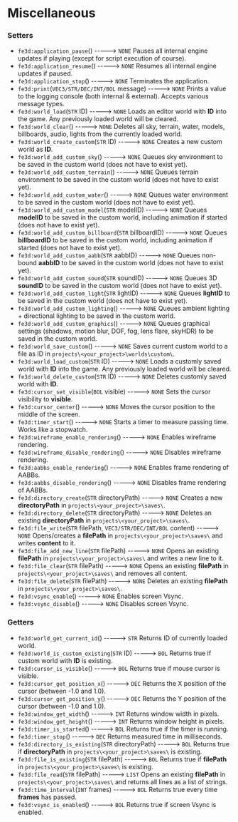 # Miscellaneous
### Setters
- `fe3d:application_pause`() -----> `NONE`
  Pauses all internal engine updates if playing (except for script execution of course).
- `fe3d:application_resume`() -----> `NONE`
  Resumes all internal engine updates if paused.
- `fe3d:application_stop`() -----> `NONE`
  Terminates the application.
- `fe3d:print`(`VEC3/STR/DEC/INT/BOL` message) -----> `NONE`
  Prints a value to the logging console (both internal & external). Accepts various message types.
- `fe3d:world_load`(`STR` ID) -----> `NONE`
  Loads an editor world with **ID** into the game. Any previously loaded world will be cleared.
- `fe3d:world_clear`() -----> `NONE`
  Deletes all sky, terrain, water, models, billboards, audio, lights from the currently loaded world.
- `fe3d:world_create_custom`(`STR` ID) -----> `NONE`
  Creates a new custom world as **ID**.
- `fe3d:world_add_custom_sky`() -----> `NONE`
  Queues sky environment to be saved in the custom world (does not have to exist yet).
- `fe3d:world_add_custom_terrain`() -----> `NONE`
  Queues terrain environment to be saved in the custom world (does not have to exist yet).
- `fe3d:world_add_custom_water`() -----> `NONE`
  Queues water environment to be saved in the custom world (does not have to exist yet).
- `fe3d:world_add_custom_model`(`STR` modelID) -----> `NONE`
  Queues **modelID** to be saved in the custom world, including animation if started (does not have to exist yet).
- `fe3d:world_add_custom_billboard`(`STR` billboardID) -----> `NONE`
  Queues **billboardID** to be saved in the custom world, including animation if started (does not have to exist yet).
- `fe3d:world_add_custom_aabb`(`STR` aabbID) -----> `NONE`
  Queues non-bound **aabbID** to be saved in the custom world (does not have to exist yet).
- `fe3d:world_add_custom_sound`(`STR` soundID) -----> `NONE`
  Queues 3D **soundID** to be saved in the custom world (does not have to exist yet).
- `fe3d:world_add_custom_light`(`STR` lightID) -----> `NONE`
  Queues **lightID** to be saved in the custom world (does not have to exist yet).
- `fe3d:world_add_custom_lighting`() -----> `NONE`
  Queues ambient lighting + directional lighting to be saved in the custom world.
- `fe3d:world_add_custom_graphics`() -----> `NONE`
  Queues graphical settings (shadows, motion blur, DOF, fog, lens flare, skyHDR) to be saved in the custom world.
- `fe3d:world_save_custom`() -----> `NONE`
  Saves current custom world to a file as ID in `projects\<your_project>\worlds\custom\`.
- `fe3d:world_load_custom`(`STR` ID) -----> `NONE`
  Loads a customly saved world with **ID** into the game. Any previously loaded world will be cleared.
- `fe3d:world_delete_custom`(`STR` ID) -----> `NONE`
  Deletes customly saved world with **ID**.
- `fe3d:cursor_set_visible`(`BOL` visible) -----> `NONE`
  Sets the cursor visibility to **visible**.
- `fe3d:cursor_center`() -----> `NONE`
  Moves the cursor position to the middle of the screen.
- `fe3d:timer_start`() -----> `NONE`
  Starts a timer to measure passing time. Works like a stopwatch.
- `fe3d:wireframe_enable_rendering`() -----> `NONE`
  Enables wireframe rendering.
- `fe3d:wireframe_disable_rendering`() -----> `NONE`
  Disables wireframe rendering.
- `fe3d:aabbs_enable_rendering`() -----> `NONE`
  Enables frame rendering of AABBs.
- `fe3d:aabbs_disable_rendering`() -----> `NONE`
  Disables frame rendering of AABBs.
- `fe3d:directory_create`(`STR` directoryPath) -----> `NONE`
  Creates a new **directoryPath** in `projects\<your_project>\saves\`.
- `fe3d:directory_delete`(`STR` directoryPath) -----> `NONE`
  Deletes an existing **directoryPath** in `projects\<your_project>\saves\`.
- `fe3d:file_write`(`STR` filePath, `VEC3/STR/DEC/INT/BOL` content) -----> `NONE`
  Opens/creates a **filePath** in `projects\<your_project>\saves\` and writes **content** to it.
- `fe3d:file_add_new_line`(`STR` filePath) -----> `NONE`
  Opens an existing **filePath** in `projects\<your_project>\saves\` and writes a new line to it.
- `fe3d:file_clear`(`STR` filePath) -----> `NONE`
  Opens an existing **filePath** in `projects\<your_project>\saves\` and removes all content.
- `fe3d:file_delete`(`STR` filePath) -----> `NONE`
  Deletes an existing **filePath** in `projects\<your_project>\saves\`.
- `fe3d:vsync_enable`() -----> `NONE`
  Enables screen Vsync.
- `fe3d:vsync_disable`() -----> `NONE`
  Disables screen Vsync.
### Getters
- `fe3d:world_get_current_id`() -----> `STR`
  Returns ID of currently loaded world.
- `fe3d:world_is_custom_existing`(`STR` ID) -----> `BOL`
  Returns true if custom world with **ID** is existing.
- `fe3d:cursor_is_visible`() -----> `BOL`
  Returns true if mouse cursor is visible.
- `fe3d:cursor_get_position_x`() -----> `DEC`
  Returns the X position of the cursor (between -1.0 and 1.0).
- `fe3d:cursor_get_position_y`() -----> `DEC`
  Returns the Y position of the cursor (between -1.0 and 1.0).
- `fe3d:window_get_width`() -----> `INT`
  Returns window width in pixels.
- `fe3d:window_get_height`() -----> `INT`
  Returns window height in pixels.
- `fe3d:timer_is_started`() -----> `BOL`
  Returns true if the timer is running.
- `fe3d:timer_stop`() -----> `DEC`
  Returns measured time in milliseconds.
- `fe3d:directory_is_existing`(`STR` directoryPath) -----> `BOL`
  Returns true if **directoryPath** in `projects\<your_project>\saves\` is existing.
- `fe3d:file_is_existing`(`STR` filePath) -----> `BOL`
  Returns true if **filePath** in `projects\<your_project>\saves\` is existing.
- `fe3d:file_read`(`STR` filePath) -----> `LIST`
  Opens an existing **filePath** in `projects\<your_project>\saves\` and returns all lines as a list of strings.
- `fe3d:time_interval`(`INT` frames) -----> `BOL`
  Returns true every time **frames** has passed.
- `fe3d:vsync_is_enabled`() -----> `BOL`
  Returns true if screen Vsync is enabled.
